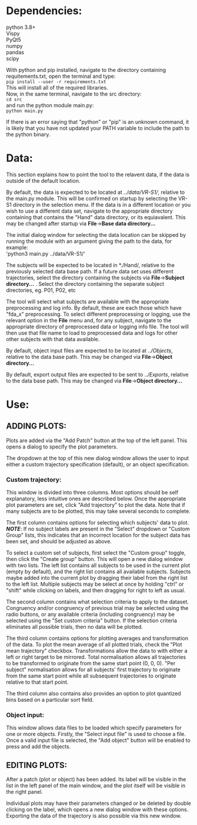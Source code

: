# Dependencies:
python 3.8+  
Vispy  
PyQt5  
numpy  
pandas  
scipy

With python and pip installed, navigate to the directory containing requitements.txt, open the terminal and type:  
`pip install --user -r requirements.txt`  
This will install all of the required libraries.  
Now, in the same terminal, navigate to the src directory:  
`cd src`  
and run the python module main.py:  
`python main.py`  

If there is an error saying that "python" or "pip" is an unknown command, it is likely that you have not updated your PATH variable to include the path to the python binary.


# Data:
This section explains how to point the tool to the relavent data, if the data is outside of the default location.

By default, the data is expected to be located at *../data/VR-S1/*, relative to the
main.py module.
This will be confirmed on startup by selecting the VR-S1 directory in the selection menu. If the data is in a different location or you wish to use a different data set, navigate to the appropriate directory containing that contains the "Hand" data directory, or its equiavalent. This may be changed after startup 
via **File**->**Base data directory...**

The initial dialog window for selecting the data location can be skipped by running the module with an argument giving the path to the data, for example:  
'python3 main.py ../data/VR-S1/'  

The subjects will be expected to be located in *./Hand/, relative to the previously selected data base path. If a future data set uses different trajectories, select the directory containing the subjects via **File**->**Subject directory...** . Select the directory containing the separate
subject directories, eg. P01, P02, etc

The tool will select what subjects are available with the appropriate preprocessing and log info. By default, these are each those which have "fda_x" preprocessing. To select different preprocessing or logging, use the relevant option in the **File** menu and, for any subject, navigate to the appropriate directory of preprocessed data or logging info file. The tool will then use that file name to load to preprocessed data and logs for other other subjects with that data available.

By default, object input files are expected to be located at *../Objects*, relative to the data base path.
This may be changed via **File**->**Object directory...**

By default, export output files are expected to be sent to *../Exports*, relative to the data base path.
This may be changed via **File**->**Object directory...**

# Use:
## ADDING PLOTS:
Plots are added via the "Add Patch" button at the top of the left panel. This opens a dialog to
specify the plot parameters.

The dropdown at the top of this new dialog window allows the user to input either a custom
trajectory specification (default), or an object specification.

### Custom trajectory:
This window is divided into three columns. Most options should be self explanatory, less intuitive
ones are described below.
Once the appropriate plot parameters are set, click "Add trajectory" to plot the data. Note that if
many subjects are to be plotted, this may take several seconds to complete.

The first column contains options for selecting which subjects' data to plot.
***NOTE***: If no subject labels are present in the "Select" dropdown or "Custom Group" lists, this indicates
that an incorrect location for the subject data has been set, and should be adjusted as above.

To select a custom set of subjects, first select the "Custom group" toggle, then click the "Create
group" button. This will open a new dialog window with two lists. The left list contains all
subjects to be used in the current plot (empty by default), and the right list contains all
available subjects. 
Subjects maybe added into the current plot by dragging their label from the right list to the left
list. Multiple subjects may be select at once by holding "ctrl" or "shift" while clicking on
labels, and then dragging for right to left as usual.

The second column contains what selection criteria to apply to the dataset. Congruency and/or congruency of
previous trial may be selected using the radio buttons, or any available criteria (including congruency) may be selected using the "Set custom criteria" button.
If the selection criteria eliminates all possible trials, then no data will be plotted.

The third column contains options for plotting averages and transformation of the data. To plot the
mean average of all plotted trials, check the "Plot mean trajectory" checkbox.
Transformations allow the data to with either a left or right target to be mirrored.
Total normalisation allows all trajectories to be transformed to originate from the same start
point (0, 0, 0).
"Per subject" normalisation allows for all subjects' first trajectory to originate from the same start point while
all subsequent trajectories to originate relative to that start point.

The third column also contains also provides an option to plot quantized bins based on a particular sort field.


### Object input:
This window allows data files to be loaded which specify parameters for one or more objects.
Firstly, the "Select input file" is used to choose a file.
Once a valid input file is selected, the "Add object" button will be enabled to press and add the
objects.


## EDITING PLOTS:
After a patch (plot or object) has been added. Its label will be visible in the list in the left
panel of the main window, and the plot itself will be visible in the right panel.

Individual plots may have their parameters changed or be deleted by double clicking on the label, which
opens a new dialog window with these options. Exporting the data of the trajectory is also possible via this new window.
